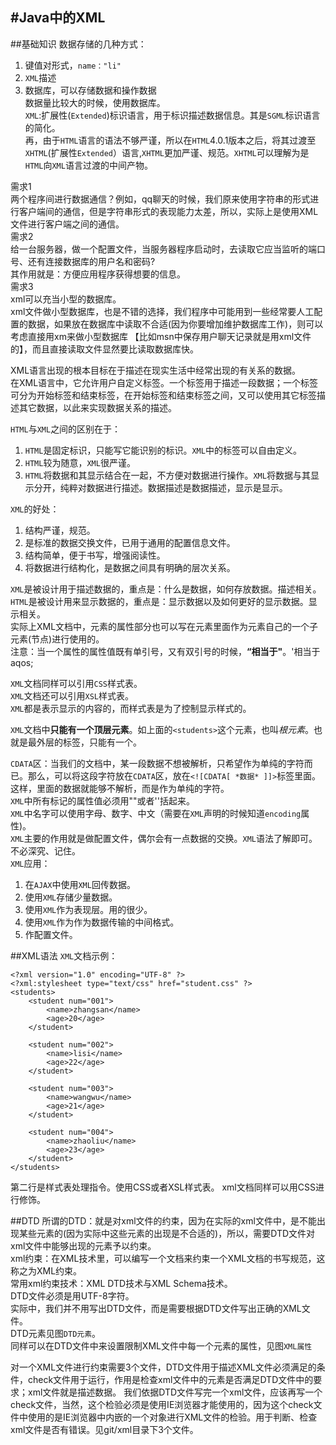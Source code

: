 #Java中的XML
--------------
##基础知识
数据存储的几种方式：  
1. 键值对形式，`name："li"`  
2. `XML`描述  
3. 数据库，可以存储数据和操作数据  
数据量比较大的时候，使用数据库。  
`XML`:扩展性(`Extended`)标识语言，用于标识描述数据信息。其是`SGML`标识语言的简化。  
再，由于`HTML`语言的语法不够严谨，所以在`HTML`4.0.1版本之后，将其过渡至`XHTML`(扩展性`Extended`）语言,`XHTML`更加严谨、规范。`XHTML`可以理解为是`HTML`向`XML`语言过渡的中间产物。  

需求1  
两个程序间进行数据通信？例如，qq聊天的时候，我们原来使用字符串的形式进行客户端间的通信，但是字符串形式的表现能力太差，所以，实际上是使用XML文件进行客户端之间的通信。  
需求2  
给一台服务器，做一个配置文件，当服务器程序启动时，去读取它应当监听的端口号、还有连接数据库的用户名和密码?  
其作用就是：方便应用程序获得想要的信息。  
需求3  
xml可以充当小型的数据库。  
xml文件做小型数据库，也是不错的选择，我们程序中可能用到一些经常要人工配置的数据，如果放在数据库中读取不合适(因为你要增加维护数据库工作)，则可以考虑直接用xm来做小型数据库 【比如msn中保存用户聊天记录就是用xml文件的】，而且直接读取文件显然要比读取数据库快。


XML语言出现的根本目标在于描述在现实生活中经常出现的有关系的数据。  
在XML语言中，它允许用户自定义标签。一个标签用于描述一段数据；一个标签可分为开始标签和结束标签，在开始标签和结束标签之间，又可以使用其它标签描述其它数据，以此来实现数据关系的描述。  

`HTML`与`XML`之间的区别在于：  
1. `HTML`是固定标识，只能写它能识别的标识。`XML`中的标签可以自由定义。  
2. `HTML`较为随意，`XML`很严谨。  
3. `HTML`将数据和其显示结合在一起，不方便对数据进行操作。`XML`将数据与其显示分开，纯粹对数据进行描述。数据描述是数据描述，显示是显示。

`XML`的好处：  
1. 结构严谨，规范。  
2. 是标准的数据交换文件，已用于通用的配置信息文件。  
3. 结构简单，便于书写，增强阅读性。  
4. 将数据进行结构化，是数据之间具有明确的层次关系。

`XML`是被设计用于描述数据的，重点是：什么是数据，如何存放数据。描述相关。  
`HTML`是被设计用来显示数据的，重点是：显示数据以及如何更好的显示数据。显示相关。  
实际上XML文档中，元素的属性部分也可以写在元素里面作为元素自己的一个子元素(节点)进行使用的。  
注意：当一个属性的属性值既有单引号，又有双引号的时候，**“**相当于**&quot;**。'相当于aqos;

`XML`文档同样可以引用`CSS`样式表。  
`XML`文档还可以引用`XSL`样式表。  
`XML`都是表示显示的内容的，而样式表是为了控制显示样式的。


`XML`文档中**只能有一个顶层元素**。如上面的`<students>`这个元素，也叫*根元素*。也就是最外层的标签，只能有一个。

`CDATA`区：当我们的文档中，某一段数据不想被解析，只希望作为单纯的字符而已。那么，可以将这段字符放在`CDATA`区，放在`<![CDATA[ *数据* ]]>`标签里面。这样，里面的数据就能够不解析，而是作为单纯的字符。  
`XML`中所有标记的属性值必须用""或者''括起来。  
`XML`中名字可以使用字母、数字、中文（需要在`XML`声明的时候知道`encoding`属性)。  
`XML`主要的作用就是做配置文件，偶尔会有一点数据的交换。`XML`语法了解即可。不必深究、记住。  
`XML`应用：  
1. 在`AJAX`中使用`XML`回传数据。  
2. 使用`XML`存储少量数据。  
3. 使用`XML`作为表现层。用的很少。  
4. 使用`XML`作为作为数据传输的中间格式。  
5. 作配置文件。

##XML语法
`XML`文档示例：  
>
	<?xml version="1.0" encoding="UTF-8" ?>
	<?xml:stylesheet type="text/css" href="student.css" ?>
	<students>
		<student num="001">
			<name>zhangsan</name>
			<age>20</age>
		</student>
>		
		<student num="002">
			<name>lisi</name>
			<age>22</age>
		</student>
>		
		<student num="003">
			<name>wangwu</name>
			<age>21</age>
		</student>
>		
		<student num="004">
			<name>zhaoliu</name>
			<age>23</age>
		</student>
	</students>
	
第二行是样式表处理指令。使用CSS或者XSL样式表。
xml文档同样可以用CSS进行修饰。   
 
##DTD
所谓的DTD：就是对xml文件的约束，因为在实际的xml文件中，是不能出现某些元素的(因为实际中这些元素的出现是不合适的)，所以，需要DTD文件对xml文件中能够出现的元素予以约束。  
xml约束：在XML技术里，可以编写一个文档来约束一个XML文档的书写规范，这称之为XML约束。  
常用xml约束技术：XML DTD技术与XML Schema技术。  
DTD文件必须是用UTF-8字符。  
实际中，我们并不用写出DTD文件，而是需要根据DTD文件写出正确的XML文件。  
DTD元素见图`DTD元素`。  
同样可以在DTD文件中来设置限制XML文件中每一个元素的属性，见图`XML属性`  

对一个XML文件进行约束需要3个文件，DTD文件用于描述XML文件必须满足的条件，check文件用于运行，作用是检查xml文件中的元素是否满足DTD文件中的要求；xml文件就是描述数据。  我们依据DTD文件写完一个xml文件，应该再写一个check文件，当然，这个检验必须是使用IE浏览器才能使用的，因为这个check文件中使用的是IE浏览器中内嵌的一个对象进行XML文件的检验。用于判断、检查xml文件是否有错误。见git/xml目录下3个文件。  
